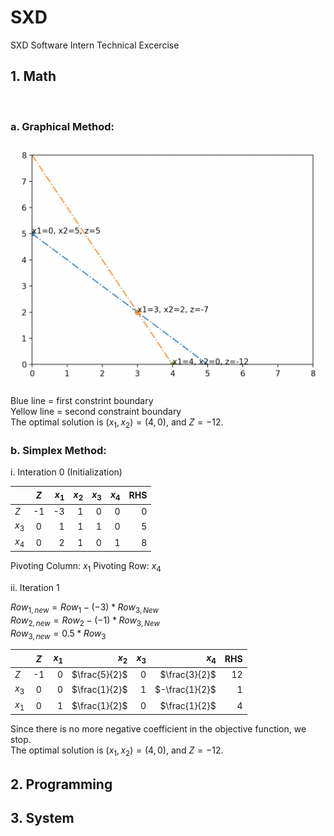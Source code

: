 # SXD
SXD Software Intern Technical Excercise


## 1. Math
<br>

### a. Graphical Method:

![Alt text](assets/plot.png?raw=true "Plot") <br>

Blue line = first constrint boundary <br>
Yellow line = second constraint boundary <br>
The optimal solution is $(x_1, x_2) = (4,0)$, and $Z=-12$. <br>

### b. Simplex Method:

i. Interation 0 (Initialization)

|       |  $Z$  | $x_1$ | $x_2$ | $x_3$ | $x_4$ |  RHS  |
| ----- |:-----:| -----:| -----:| -----:| -----:| -----:|
|  $Z$  |   -1   |   -3  |   1   |   0   |   0   |   0   |
| $x_3$ |   0   |   1   |   1   |   1   |   0   |   5   |
| $x_4$ |   0   |   2   |   1   |   0   |   1   |   8   |

Pivoting Column: $x_1$
Pivoting Row: $x_4$

ii. Iteration 1

$Row_{1,new} = Row_1 -(-3) * Row_{3,New}$ <br> 
$Row_{2,new} = Row_2 -(-1) * Row_{3,New}$ <br>
$Row_{3,new} = 0.5 * Row_{3}$ <br>

|       |  $Z$  | $x_1$ | $x_2$ | $x_3$ | $x_4$ |  RHS  |
| ----- |:-----:| -----:| -----:| -----:| -----:| -----:|
|  $Z$  |   -1   |   0   |$\frac{5}{2}$|   0   |$\frac{3}{2}$|   12   |
| $x_3$ |   0   |   0   |$\frac{1}{2}$|   1   |$-\frac{1}{2}$|   1   |
| $x_1$ |   0   |   1   |$\frac{1}{2}$|   0   |$\frac{1}{2}$|   4   |

Since there is no more negative coefficient in the objective function, we stop.<br>
The optimal solution is $(x_1, x_2) = (4,0)$, and $Z=-12$. <br>

## 2. Programming

## 3. System
